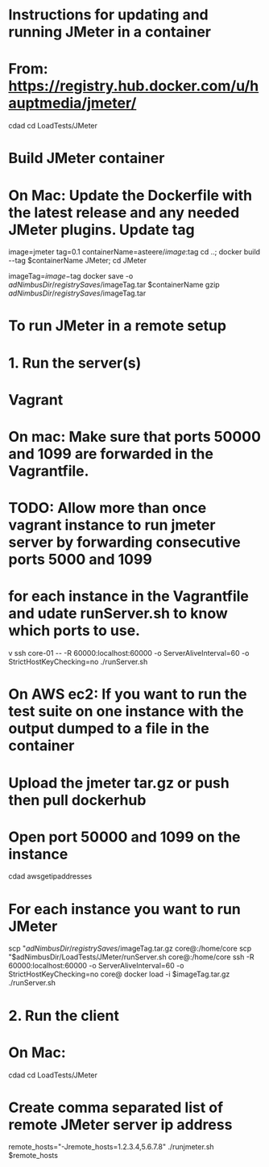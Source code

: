 # Instructions for updating and running JMeter in a container
# From: https://registry.hub.docker.com/u/hauptmedia/jmeter/

cdad
cd LoadTests/JMeter

# Build JMeter container
# On Mac: Update the Dockerfile with the latest release and any needed JMeter plugins. Update tag
image=jmeter
tag=0.1
containerName=asteere/$image:$tag
cd ..; docker build --tag $containerName JMeter; cd JMeter

imageTag=$image-$tag
docker save -o $adNimbusDir/registrySaves/$imageTag.tar $containerName
gzip $adNimbusDir/registrySaves/$imageTag.tar

# To run JMeter in a remote setup
# 1. Run the server(s)
# Vagrant
# On mac: Make sure that ports 50000 and 1099 are forwarded in the Vagrantfile. 
# TODO: Allow more than once vagrant instance to run jmeter server by forwarding consecutive ports 5000 and 1099 
# for each instance in the Vagrantfile and udate runServer.sh to know which ports to use.
v ssh core-01 -- -R 60000:localhost:60000 -o ServerAliveInterval=60 -o StrictHostKeyChecking=no
./runServer.sh

# On AWS ec2: If you want to run the test suite on one instance with the output dumped to a file in the container
# Upload the jmeter tar.gz or push then pull dockerhub
# Open port 50000 and 1099 on the instance
cdad
awsgetipaddresses

# For each instance you want to run JMeter
scp "$adNimbusDir/registrySaves/$imageTag.tar.gz core@<publicIpAddress>:/home/core
scp "$adNimbusDir/LoadTests/JMeter/runServer.sh core@<publicIpAddress>:/home/core
ssh -R 60000:localhost:60000 -o ServerAliveInterval=60 -o StrictHostKeyChecking=no core@<publicIpAddress>
docker load -i $imageTag.tar.gz
./runServer.sh

# 2. Run the client
# On Mac: 
cdad
cd LoadTests/JMeter
# Create comma separated list of remote JMeter server ip address 
remote_hosts="-Jremote_hosts=1.2.3.4,5.6.7.8"
./runjmeter.sh  $remote_hosts

